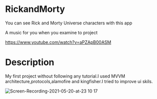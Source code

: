 # RickandMorty

You can see Rick and Morty Universe characters with this app

A music for you when you examine to project

https://www.youtube.com/watch?v=aPZApB00ASM

# Description

My first project without following any tutorial.I used MVVM architecture,protocols,alamofire and kingfisher.I tried to improve ui skils.


![Screen-Recording-2021-05-20-at-23 10 17](https://user-images.githubusercontent.com/35069032/119042580-b49d5000-b9c0-11eb-8e6d-60de49a836c6.gif)



